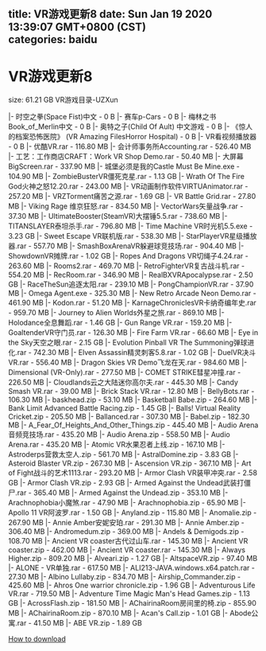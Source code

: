 
title: VR游戏更新8
date: Sun Jan 19 2020 13:39:07 GMT+0800 (CST)    
categories: baidu
---

# VR游戏更新8
size: 61.21 GB
 VR游戏目录-UZXun
 
|- 时空之拳(Space Fist)中文 - 0 B
|- 赛车p-Cars - 0 B
|- 梅林之书 Book_of_Merlin中文 - 0 B
|- 奥特之子(Child Of Ault) 中文游戏 - 0 B
|- 《惊人的档案恐怖医院》 (VR Amazing FilesHorror Hospital) - 0 B
|- VR看视频播放器 - 0 B
|- 优酷VR.rar - 116.80 MB
|- 会计师事务所Accounting.rar - 526.40 MB
|- 工艺：工作商店CRAFT：Work VR Shop Demo.rar - 50.40 MB
|- 大屏幕 BigScreen.rar - 337.90 MB
|- 城堡必须是我的Castle Must Be Mine.exe - 104.90 MB
|- ZombieBusterVR僵死克星.rar - 1.13 GB
|- Wrath Of The Fire God火神之怒12.20.rar - 243.00 MB
|- VR动画制作软件VIRTUAnimator.rar - 257.20 MB
|- VRZTorment痛苦之源.rar - 1.69 GB
|- VR Battle Grid.rar - 27.80 MB
|- Viking Rage 维京狂怒.rar - 834.50 MB
|- VectorWars矢量战争.rar - 37.30 MB
|- UltimateBooster(SteamVR)大摆锤5.5.rar - 738.60 MB
|- TITANSLAYER泰坦杀手.rar - 796.80 MB
|- Time Machine VR时光机5.5.exe - 3.23 GB
|- Sweet Escape VR联机版.rar - 538.30 MB
|- StarPlayerVR星级播放器.rar - 557.70 MB
|- SmashBoxArenaVR躲避球竞技场.rar - 904.40 MB
|- ShowdownVR摊牌.rar - 1.02 GB
|- Ropes And Dragons VR切绳子4.24.rar - 263.60 MB
|- Rooms2.rar - 469.70 MB
|- RetroFighterVR复古战斗机.rar - 554.20 MB
|- RecRoom.rar - 346.90 MB
|- RealBXVRApocalypse.rar - 2.50 GB
|- RaceTheSun追逐太阳.rar - 239.10 MB
|- PongChampionVR.rar - 37.90 MB
|- Omega Agent.exe - 325.30 MB
|- New Retro Arcade Neon Demo.rar - 461.90 MB
|- Kodon.rar - 51.20 MB
|- KarnageChroniclesVR卡纳奇编年史.rar - 959.70 MB
|- Journey to Alien Worlds外星之旅.rar - 869.10 MB
|- Holodance全息舞蹈.rar - 1.46 GB
|- Gun Range VR.rar - 159.20 MB
|- GoaltenderVR守门员.rar - 126.30 MB
|- Fire Farm VR.rar - 66.60 MB
|- Eye in the Sky天空之眼.rar - 2.15 GB
|- Evolution Pinball VR The Summoning弹球进化.rar - 742.30 MB
|- Elven Assassin精灵刺客5.8.rar - 1.02 GB
|- DuelVR决斗VR.rar - 556.40 MB
|- Dragon Skies VR Demo飞龙在天.rar - 984.60 MB
|- Dimensional (VR-Only).rar - 277.50 MB
|- COMET STRIKE彗星冲撞.rar - 226.50 MB
|- Cloudlands云之大陆迷你高尔夫.rar - 445.30 MB
|- Candy Smash VR.rar - 39.00 MB
|- Brick Stack VR.rar - 12.80 MB
|- BellyBots.rar - 106.30 MB
|- baskhead.zip - 53.10 MB
|- Basketball Babe.zip - 264.60 MB
|- Bank Limit Advanced Battle Racing.zip - 1.45 GB
|- Balls! Virtual Reality Cricket.zip - 205.50 MB
|- Ballanced.rar - 307.30 MB
|- Babel.zip - 182.30 MB
|- A_Fear_Of_Heights_And_Other_Things.zip - 445.40 MB
|- Audio Arena音频竞技场.rar - 435.20 MB
|- Audio Arena.zip - 558.50 MB
|- Audio Arena.rar - 435.20 MB
|- Atomic VR水果忍者上线.zip - 167.10 MB
|- Astroderps营救太空人.zip - 561.70 MB
|- AstralDomine.zip - 3.83 GB
|- Asteroid Blaster VR.zip - 267.30 MB
|- Ascension VR.zip - 367.10 MB
|- Art of Fight战斗的艺术1113.rar - 293.20 MB
|- Armor Clash VR装甲冲突.rar - 2.58 GB
|- Armor Clash VR.zip - 2.93 GB
|- Armed Against the Undead武装打僵尸.rar - 365.40 MB
|- Armed Against the Undead.zip - 353.10 MB
|- Arachnophobia小魔煞.rar - 47.90 MB
|- Arachnophobia.zip - 65.90 MB
|- Apollo 11 VR阿波罗.rar - 1.50 GB
|- Anyland.zip - 115.80 MB
|- Anomalie.zip - 267.90 MB
|- Annie Amber安妮安珀.rar - 291.30 MB
|- Annie Amber.zip - 306.40 MB
|- Andromedum.zip - 369.00 MB
|- Andels & Demigods.zip - 108.70 MB
|- Ancient VR coaster古代过山车.rar - 145.30 MB
|- Ancient VR coaster.zip - 462.00 MB
|- Ancient VR coaster.rar - 145.30 MB
|- Always Higher.zip - 809.20 MB
|- Alveari.zip - 1.27 GB
|- AltspaceVR.zip - 97.40 MB
|- ALONE - VR单独.rar - 617.50 MB
|- ALI213-JAVA.windows.x64.patch.rar - 27.30 MB
|- Albino Lullaby.zip - 834.70 MB
|- Airship_Commander.zip - 425.60 MB
|- Ahros One warrior chronicle.zip - 1.96 GB
|- Adventurous Life VR.rar - 719.50 MB
|- Adventure Time Magic Man's Head Games.zip - 1.13 GB
|- AcrossFlash.zip - 181.50 MB
|- AChairinaRoom房间里的椅.zip - 855.90 MB
|- AChairinaRoom.zip - 870.10 MB
|- Acan's Call.zip - 1.01 GB
|- Abode公寓.rar - 41.50 MB
|- ABE VR.zip - 1.89 GB

[How to download](https://bpcam.bemobtrk.com/go/2ceec3aa-1ca2-46d6-b9ff-aaa5c184517c?jno=2921)